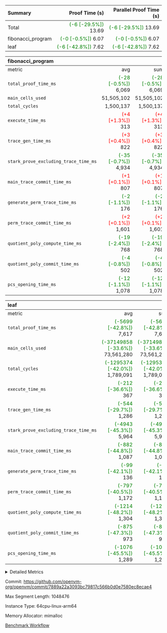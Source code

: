 | Summary | Proof Time (s) | Parallel Proof Time (s) |
|:---|---:|---:|
| Total | <span style='color: green'>(-6 [-29.5%])</span> 13.69 | <span style='color: green'>(-6 [-29.5%])</span> 13.69 |
| fibonacci_program | <span style='color: green'>(-0 [-0.5%])</span> 6.07 | <span style='color: green'>(-0 [-0.5%])</span> 6.07 |
| leaf | <span style='color: green'>(-6 [-42.8%])</span> 7.62 | <span style='color: green'>(-6 [-42.8%])</span> 7.62 |


| fibonacci_program |||||
|:---|---:|---:|---:|---:|
|metric|avg|sum|max|min|
| `total_proof_time_ms ` | <span style='color: green'>(-28 [-0.5%])</span> 6,069 | <span style='color: green'>(-28 [-0.5%])</span> 6,069 | <span style='color: green'>(-28 [-0.5%])</span> 6,069 | <span style='color: green'>(-28 [-0.5%])</span> 6,069 |
| `main_cells_used     ` |  51,505,102 |  51,505,102 |  51,505,102 |  51,505,102 |
| `total_cycles        ` |  1,500,137 |  1,500,137 |  1,500,137 |  1,500,137 |
| `execute_time_ms     ` | <span style='color: red'>(+4 [+1.3%])</span> 313 | <span style='color: red'>(+4 [+1.3%])</span> 313 | <span style='color: red'>(+4 [+1.3%])</span> 313 | <span style='color: red'>(+4 [+1.3%])</span> 313 |
| `trace_gen_time_ms   ` | <span style='color: red'>(+3 [+0.4%])</span> 822 | <span style='color: red'>(+3 [+0.4%])</span> 822 | <span style='color: red'>(+3 [+0.4%])</span> 822 | <span style='color: red'>(+3 [+0.4%])</span> 822 |
| `stark_prove_excluding_trace_time_ms` | <span style='color: green'>(-35 [-0.7%])</span> 4,934 | <span style='color: green'>(-35 [-0.7%])</span> 4,934 | <span style='color: green'>(-35 [-0.7%])</span> 4,934 | <span style='color: green'>(-35 [-0.7%])</span> 4,934 |
| `main_trace_commit_time_ms` | <span style='color: red'>(+1 [+0.1%])</span> 807 | <span style='color: red'>(+1 [+0.1%])</span> 807 | <span style='color: red'>(+1 [+0.1%])</span> 807 | <span style='color: red'>(+1 [+0.1%])</span> 807 |
| `generate_perm_trace_time_ms` | <span style='color: green'>(-2 [-1.1%])</span> 176 | <span style='color: green'>(-2 [-1.1%])</span> 176 | <span style='color: green'>(-2 [-1.1%])</span> 176 | <span style='color: green'>(-2 [-1.1%])</span> 176 |
| `perm_trace_commit_time_ms` | <span style='color: red'>(+2 [+0.1%])</span> 1,601 | <span style='color: red'>(+2 [+0.1%])</span> 1,601 | <span style='color: red'>(+2 [+0.1%])</span> 1,601 | <span style='color: red'>(+2 [+0.1%])</span> 1,601 |
| `quotient_poly_compute_time_ms` | <span style='color: green'>(-19 [-2.4%])</span> 768 | <span style='color: green'>(-19 [-2.4%])</span> 768 | <span style='color: green'>(-19 [-2.4%])</span> 768 | <span style='color: green'>(-19 [-2.4%])</span> 768 |
| `quotient_poly_commit_time_ms` | <span style='color: green'>(-4 [-0.8%])</span> 502 | <span style='color: green'>(-4 [-0.8%])</span> 502 | <span style='color: green'>(-4 [-0.8%])</span> 502 | <span style='color: green'>(-4 [-0.8%])</span> 502 |
| `pcs_opening_time_ms ` | <span style='color: green'>(-12 [-1.1%])</span> 1,078 | <span style='color: green'>(-12 [-1.1%])</span> 1,078 | <span style='color: green'>(-12 [-1.1%])</span> 1,078 | <span style='color: green'>(-12 [-1.1%])</span> 1,078 |

| leaf |||||
|:---|---:|---:|---:|---:|
|metric|avg|sum|max|min|
| `total_proof_time_ms ` | <span style='color: green'>(-5699 [-42.8%])</span> 7,617 | <span style='color: green'>(-5699 [-42.8%])</span> 7,617 | <span style='color: green'>(-5699 [-42.8%])</span> 7,617 | <span style='color: green'>(-5699 [-42.8%])</span> 7,617 |
| `main_cells_used     ` | <span style='color: green'>(-37149858 [-33.6%])</span> 73,561,280 | <span style='color: green'>(-37149858 [-33.6%])</span> 73,561,280 | <span style='color: green'>(-37149858 [-33.6%])</span> 73,561,280 | <span style='color: green'>(-37149858 [-33.6%])</span> 73,561,280 |
| `total_cycles        ` | <span style='color: green'>(-1295374 [-42.0%])</span> 1,789,091 | <span style='color: green'>(-1295374 [-42.0%])</span> 1,789,091 | <span style='color: green'>(-1295374 [-42.0%])</span> 1,789,091 | <span style='color: green'>(-1295374 [-42.0%])</span> 1,789,091 |
| `execute_time_ms     ` | <span style='color: green'>(-212 [-36.6%])</span> 367 | <span style='color: green'>(-212 [-36.6%])</span> 367 | <span style='color: green'>(-212 [-36.6%])</span> 367 | <span style='color: green'>(-212 [-36.6%])</span> 367 |
| `trace_gen_time_ms   ` | <span style='color: green'>(-544 [-29.7%])</span> 1,286 | <span style='color: green'>(-544 [-29.7%])</span> 1,286 | <span style='color: green'>(-544 [-29.7%])</span> 1,286 | <span style='color: green'>(-544 [-29.7%])</span> 1,286 |
| `stark_prove_excluding_trace_time_ms` | <span style='color: green'>(-4943 [-45.3%])</span> 5,964 | <span style='color: green'>(-4943 [-45.3%])</span> 5,964 | <span style='color: green'>(-4943 [-45.3%])</span> 5,964 | <span style='color: green'>(-4943 [-45.3%])</span> 5,964 |
| `main_trace_commit_time_ms` | <span style='color: green'>(-882 [-44.8%])</span> 1,087 | <span style='color: green'>(-882 [-44.8%])</span> 1,087 | <span style='color: green'>(-882 [-44.8%])</span> 1,087 | <span style='color: green'>(-882 [-44.8%])</span> 1,087 |
| `generate_perm_trace_time_ms` | <span style='color: green'>(-99 [-42.1%])</span> 136 | <span style='color: green'>(-99 [-42.1%])</span> 136 | <span style='color: green'>(-99 [-42.1%])</span> 136 | <span style='color: green'>(-99 [-42.1%])</span> 136 |
| `perm_trace_commit_time_ms` | <span style='color: green'>(-797 [-40.5%])</span> 1,172 | <span style='color: green'>(-797 [-40.5%])</span> 1,172 | <span style='color: green'>(-797 [-40.5%])</span> 1,172 | <span style='color: green'>(-797 [-40.5%])</span> 1,172 |
| `quotient_poly_compute_time_ms` | <span style='color: green'>(-1214 [-48.2%])</span> 1,304 | <span style='color: green'>(-1214 [-48.2%])</span> 1,304 | <span style='color: green'>(-1214 [-48.2%])</span> 1,304 | <span style='color: green'>(-1214 [-48.2%])</span> 1,304 |
| `quotient_poly_commit_time_ms` | <span style='color: green'>(-875 [-47.3%])</span> 973 | <span style='color: green'>(-875 [-47.3%])</span> 973 | <span style='color: green'>(-875 [-47.3%])</span> 973 | <span style='color: green'>(-875 [-47.3%])</span> 973 |
| `pcs_opening_time_ms ` | <span style='color: green'>(-1076 [-45.5%])</span> 1,289 | <span style='color: green'>(-1076 [-45.5%])</span> 1,289 | <span style='color: green'>(-1076 [-45.5%])</span> 1,289 | <span style='color: green'>(-1076 [-45.5%])</span> 1,289 |



<details>
<summary>Detailed Metrics</summary>

| group | num_segments | keygen_time_ms | commit_exe_time_ms |
| --- | --- | --- | --- |
| fibonacci_program | 1 | 344 | 6 | 

| group | air_name | quotient_deg | interactions | constraints |
| --- | --- | --- | --- | --- |
| fibonacci_program | AccessAdapterAir<16> | 2 | 5 | 14 | 
| fibonacci_program | AccessAdapterAir<2> | 2 | 5 | 14 | 
| fibonacci_program | AccessAdapterAir<32> | 2 | 5 | 14 | 
| fibonacci_program | AccessAdapterAir<4> | 2 | 5 | 14 | 
| fibonacci_program | AccessAdapterAir<64> | 2 | 5 | 14 | 
| fibonacci_program | AccessAdapterAir<8> | 2 | 5 | 14 | 
| fibonacci_program | BitwiseOperationLookupAir<8> | 2 | 2 | 4 | 
| fibonacci_program | MemoryMerkleAir<8> | 2 | 4 | 40 | 
| fibonacci_program | PersistentBoundaryAir<8> | 2 | 3 | 6 | 
| fibonacci_program | PhantomAir | 2 | 3 | 5 | 
| fibonacci_program | Poseidon2PeripheryAir<BabyBearParameters>, 1> | 2 | 1 | 286 | 
| fibonacci_program | ProgramAir | 1 | 1 | 4 | 
| fibonacci_program | RangeTupleCheckerAir<2> | 1 | 1 | 4 | 
| fibonacci_program | VariableRangeCheckerAir | 1 | 1 | 4 | 
| fibonacci_program | VmAirWrapper<Rv32BaseAluAdapterAir, BaseAluCoreAir<4, 8> | 2 | 19 | 43 | 
| fibonacci_program | VmAirWrapper<Rv32BaseAluAdapterAir, LessThanCoreAir<4, 8> | 2 | 17 | 39 | 
| fibonacci_program | VmAirWrapper<Rv32BaseAluAdapterAir, ShiftCoreAir<4, 8> | 2 | 23 | 90 | 
| fibonacci_program | VmAirWrapper<Rv32BranchAdapterAir, BranchEqualCoreAir<4> | 2 | 11 | 25 | 
| fibonacci_program | VmAirWrapper<Rv32BranchAdapterAir, BranchLessThanCoreAir<4, 8> | 2 | 13 | 41 | 
| fibonacci_program | VmAirWrapper<Rv32CondRdWriteAdapterAir, Rv32JalLuiCoreAir> | 2 | 10 | 22 | 
| fibonacci_program | VmAirWrapper<Rv32HintStoreAdapterAir, Rv32HintStoreCoreAir> | 2 | 15 | 17 | 
| fibonacci_program | VmAirWrapper<Rv32JalrAdapterAir, Rv32JalrCoreAir> | 2 | 16 | 20 | 
| fibonacci_program | VmAirWrapper<Rv32LoadStoreAdapterAir, LoadSignExtendCoreAir<4, 8> | 2 | 18 | 33 | 
| fibonacci_program | VmAirWrapper<Rv32LoadStoreAdapterAir, LoadStoreCoreAir<4> | 2 | 17 | 38 | 
| fibonacci_program | VmAirWrapper<Rv32MultAdapterAir, DivRemCoreAir<4, 8> | 2 | 25 | 88 | 
| fibonacci_program | VmAirWrapper<Rv32MultAdapterAir, MulHCoreAir<4, 8> | 2 | 24 | 38 | 
| fibonacci_program | VmAirWrapper<Rv32MultAdapterAir, MultiplicationCoreAir<4, 8> | 2 | 19 | 26 | 
| fibonacci_program | VmAirWrapper<Rv32RdWriteAdapterAir, Rv32AuipcCoreAir> | 2 | 11 | 15 | 
| fibonacci_program | VmConnectorAir | 2 | 3 | 9 | 
| leaf | AccessAdapterAir<2> | 4 | 5 | 12 | 
| leaf | AccessAdapterAir<4> | 4 | 5 | 12 | 
| leaf | AccessAdapterAir<8> | 4 | 5 | 12 | 
| leaf | FriReducedOpeningAir | 4 | 35 | 59 | 
| leaf | NativePoseidon2Air<BabyBearParameters>, 1> | 4 | 176 | 590 | 
| leaf | PhantomAir | 4 | 3 | 4 | 
| leaf | ProgramAir | 1 | 1 | 4 | 
| leaf | VariableRangeCheckerAir | 1 | 1 | 4 | 
| leaf | VmAirWrapper<BranchNativeAdapterAir, BranchEqualCoreAir<1> | 2 | 11 | 23 | 
| leaf | VmAirWrapper<JalNativeAdapterAir, JalCoreAir> | 4 | 7 | 6 | 
| leaf | VmAirWrapper<NativeAdapterAir<2, 0>, PublicValuesCoreAir> | 4 | 11 | 23 | 
| leaf | VmAirWrapper<NativeAdapterAir<2, 1>, FieldArithmeticCoreAir> | 4 | 15 | 23 | 
| leaf | VmAirWrapper<NativeLoadStoreAdapterAir<1>, NativeLoadStoreCoreAir<1> | 4 | 15 | 20 | 
| leaf | VmAirWrapper<NativeLoadStoreAdapterAir<4>, NativeLoadStoreCoreAir<4> | 4 | 15 | 20 | 
| leaf | VmAirWrapper<NativeVectorizedAdapterAir<4>, FieldExtensionCoreAir> | 4 | 15 | 23 | 
| leaf | VmConnectorAir | 4 | 3 | 8 | 
| leaf | VolatileBoundaryAir | 4 | 4 | 16 | 

| group | air_name | idx | rows | prep_cols | perm_cols | main_cols | cells |
| --- | --- | --- | --- | --- | --- | --- | --- |
| leaf | AccessAdapterAir<2> | 0 | 262,144 |  | 16 | 11 | 7,077,888 | 
| leaf | AccessAdapterAir<4> | 0 | 131,072 |  | 16 | 13 | 3,801,088 | 
| leaf | AccessAdapterAir<8> | 0 | 512 |  | 16 | 17 | 16,896 | 
| leaf | FriReducedOpeningAir | 0 | 131,072 |  | 76 | 64 | 18,350,080 | 
| leaf | NativePoseidon2Air<BabyBearParameters>, 1> | 0 | 32,768 |  | 356 | 399 | 24,739,840 | 
| leaf | PhantomAir | 0 | 32,768 |  | 8 | 6 | 458,752 | 
| leaf | ProgramAir | 0 | 131,072 |  | 8 | 10 | 2,359,296 | 
| leaf | VariableRangeCheckerAir | 0 | 262,144 | 2 | 8 | 1 | 2,359,296 | 
| leaf | VmAirWrapper<BranchNativeAdapterAir, BranchEqualCoreAir<1> | 0 | 524,288 |  | 28 | 23 | 26,738,688 | 
| leaf | VmAirWrapper<JalNativeAdapterAir, JalCoreAir> | 0 | 65,536 |  | 12 | 10 | 1,441,792 | 
| leaf | VmAirWrapper<NativeAdapterAir<2, 0>, PublicValuesCoreAir> | 0 | 64 |  | 16 | 23 | 2,496 | 
| leaf | VmAirWrapper<NativeAdapterAir<2, 1>, FieldArithmeticCoreAir> | 0 | 1,048,576 |  | 20 | 30 | 52,428,800 | 
| leaf | VmAirWrapper<NativeLoadStoreAdapterAir<1>, NativeLoadStoreCoreAir<1> | 0 | 524,288 |  | 36 | 25 | 31,981,568 | 
| leaf | VmAirWrapper<NativeLoadStoreAdapterAir<4>, NativeLoadStoreCoreAir<4> | 0 | 65,536 |  | 36 | 34 | 4,587,520 | 
| leaf | VmAirWrapper<NativeVectorizedAdapterAir<4>, FieldExtensionCoreAir> | 0 | 32,768 |  | 20 | 40 | 1,966,080 | 
| leaf | VmConnectorAir | 0 | 2 | 1 | 8 | 4 | 24 | 
| leaf | VolatileBoundaryAir | 0 | 524,288 |  | 8 | 11 | 9,961,472 | 

| group | air_name | segment | rows | prep_cols | perm_cols | main_cols | cells |
| --- | --- | --- | --- | --- | --- | --- | --- |
| fibonacci_program | AccessAdapterAir<8> | 0 | 64 |  | 24 | 17 | 2,624 | 
| fibonacci_program | BitwiseOperationLookupAir<8> | 0 | 65,536 | 3 | 8 | 2 | 655,360 | 
| fibonacci_program | MemoryMerkleAir<8> | 0 | 512 |  | 20 | 32 | 26,624 | 
| fibonacci_program | PersistentBoundaryAir<8> | 0 | 64 |  | 12 | 20 | 2,048 | 
| fibonacci_program | PhantomAir | 0 | 2 |  | 12 | 6 | 36 | 
| fibonacci_program | Poseidon2PeripheryAir<BabyBearParameters>, 1> | 0 | 256 |  | 8 | 300 | 78,848 | 
| fibonacci_program | ProgramAir | 0 | 4,096 |  | 8 | 10 | 73,728 | 
| fibonacci_program | RangeTupleCheckerAir<2> | 0 | 524,288 | 2 | 8 | 1 | 4,718,592 | 
| fibonacci_program | VariableRangeCheckerAir | 0 | 262,144 | 2 | 8 | 1 | 2,359,296 | 
| fibonacci_program | VmAirWrapper<Rv32BaseAluAdapterAir, BaseAluCoreAir<4, 8> | 0 | 1,048,576 |  | 80 | 36 | 121,634,816 | 
| fibonacci_program | VmAirWrapper<Rv32BaseAluAdapterAir, LessThanCoreAir<4, 8> | 0 | 524,288 |  | 40 | 37 | 40,370,176 | 
| fibonacci_program | VmAirWrapper<Rv32BaseAluAdapterAir, ShiftCoreAir<4, 8> | 0 | 2 |  | 52 | 53 | 210 | 
| fibonacci_program | VmAirWrapper<Rv32BranchAdapterAir, BranchEqualCoreAir<4> | 0 | 262,144 |  | 48 | 26 | 19,398,656 | 
| fibonacci_program | VmAirWrapper<Rv32BranchAdapterAir, BranchLessThanCoreAir<4, 8> | 0 | 8 |  | 56 | 32 | 704 | 
| fibonacci_program | VmAirWrapper<Rv32CondRdWriteAdapterAir, Rv32JalLuiCoreAir> | 0 | 131,072 |  | 44 | 18 | 8,126,464 | 
| fibonacci_program | VmAirWrapper<Rv32HintStoreAdapterAir, Rv32HintStoreCoreAir> | 0 | 4 |  | 36 | 26 | 248 | 
| fibonacci_program | VmAirWrapper<Rv32JalrAdapterAir, Rv32JalrCoreAir> | 0 | 16 |  | 36 | 28 | 1,024 | 
| fibonacci_program | VmAirWrapper<Rv32LoadStoreAdapterAir, LoadStoreCoreAir<4> | 0 | 32 |  | 72 | 40 | 3,584 | 
| fibonacci_program | VmAirWrapper<Rv32RdWriteAdapterAir, Rv32AuipcCoreAir> | 0 | 16 |  | 28 | 21 | 784 | 
| fibonacci_program | VmConnectorAir | 0 | 2 | 1 | 12 | 4 | 32 | 

| group | idx | trace_gen_time_ms | total_proof_time_ms | total_cycles | total_cells | stark_prove_excluding_trace_time_ms | quotient_poly_compute_time_ms | quotient_poly_commit_time_ms | perm_trace_commit_time_ms | pcs_opening_time_ms | main_trace_commit_time_ms | main_cells_used | generate_perm_trace_time_ms | execute_time_ms |
| --- | --- | --- | --- | --- | --- | --- | --- | --- | --- | --- | --- | --- | --- | --- |
| leaf | 0 | 1,286 | 7,617 | 1,789,091 | 188,271,576 | 5,964 | 1,304 | 973 | 1,172 | 1,289 | 1,087 | 73,561,280 | 136 | 367 | 

| group | segment | trace_gen_time_ms | total_proof_time_ms | total_cycles | total_cells | stark_prove_excluding_trace_time_ms | quotient_poly_compute_time_ms | quotient_poly_commit_time_ms | perm_trace_commit_time_ms | pcs_opening_time_ms | main_trace_commit_time_ms | main_cells_used | generate_perm_trace_time_ms | execute_time_ms |
| --- | --- | --- | --- | --- | --- | --- | --- | --- | --- | --- | --- | --- | --- | --- |
| fibonacci_program | 0 | 822 | 6,069 | 1,500,137 | 197,453,854 | 4,934 | 768 | 502 | 1,601 | 1,078 | 807 | 51,505,102 | 176 | 313 | 

</details>


Commit: https://github.com/openvm-org/openvm/commit/7889a22a3093bc79817c566b0d0e7580ec8ecae4

Max Segment Length: 1048476

Instance Type: 64cpu-linux-arm64

Memory Allocator: mimalloc

[Benchmark Workflow](https://github.com/openvm-org/openvm/actions/runs/12848177940)
